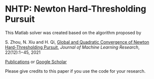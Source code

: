 # NHTP: Newton Hard-Thresholding Pursuit 

This Matlab solver was created based on the algorithm proposed by  

S. Zhou, N. Xiu and H. Qi, [Global and Quadratic Convergence of Newton Hard-Thresholding Pursuit](https://jmlr.org/papers/v22/19-026.html),
*Journal of Machine Learning Research*, 22(12):1−45, 2021 

[Publications](https://shenglongzhou.github.io/publications/) or [Google Scholar](https://scholar.google.com/citations?user=ecRgB8YAAAAJ&hl=en)

Please give credits to this paper if you use the code for your research.
